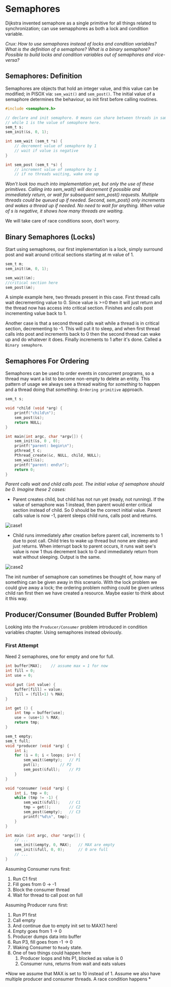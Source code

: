 # Semaphores

Dijkstra invented semaphore as a single primitive for all things related to
synchronization; can use semapphores as both a lock and condition variable.

*Crux: How to use semaphores instead of locks and condition variables? What
is the definition of a semaphore? What is a binary semaphore? Possible to build
locks and condition variables out of semaphores and vice-versa?*

## Semaphores: Definition

Semaphores are objects that hold an integer value, and this value can be
modified; in PISOX via: `sem_wait()` and `sem_post()`. The initial value of a
semaphore determines the behaviour, so init first before calling routines.

```C
#include <semaphore.h>

// declare and init semaphore. 0 means can share between threads in same proc
// while 1 is the value of semaphore here.
sem_t s;
sem_init(&s, 0, 1);

int sem_wait (sem_t *s) {
	// decrement value of semaphore by 1
	// wait if value is negative
}

int sem_post (sem_t *s) {
	// increment value of semaphore by 1
	// if no threads waiting, wake one up
```

*Won't look too much into implementation yet, but only the use of these
primitives. Calling into sem_wait() will decrement if possible and immediately
return, or wait for subsequent sem_post() requests. Multiple threads could be
queued up if needed. Second, sem_post() only increments and wakes a thread up
if needed. No need to wait for anything. When value of s is negative, it shows
how many threads are waiting.*

We will take care of race conditions soon, don't worry.

## Binary Semaphores (Locks)

Start using semaphores, our first implementation is a lock, simply surround
post and wait around critical sections starting at m value of 1.

```C
sem_t m;
sem_init(&m, 0, 1);

sem_wait(&m);
//critical section here
sem_post(&m);
```

A simple example here, two threads present in this case. First thread calls
wait decrementing value to 0. Since value is >=0 then it will just return and
the thread now has access into critical section. Finishes and calls post
incrementing value back to 1.

Another case is that a second thread calls wait while a thread is in critical
section, decrementing to -1. This will put it to sleep, and when first thread
calls into post and increments back to 0 then the second thread can wake up
and do whatever it does. Finally increments to 1 after it's done. Called a
`Binary semaphore`.

## Semaphores For Ordering

Semaphores can be used to order events in concurrent programs, so a thread
may want a list to become non-empty to delete an entity. This pattern of
usage we always see a thread waiting for *something* to happen and a thread
doing that *something*. `Ordering primitive` approach.

```C
sem_t s;

void *child (void *arg) {
	printf("child\n");
	sem_post(&s);
	return NULL;
}

int main(int argc, char *argv[]) {
	sem_init(&s, 0 , 0);
	printf("parent: begin\n");
	pthread_t c;
	Pthread_create(&c, NULL, child, NULL);
	sem_wait(&s);
	printf("parent: end\n");
	return 0;
}
```

*Parent calls wait and child calls post. The initial value of semaphore should
be 0. Imagine these 2 cases:*
* Parent creates child, but child has not run yet (ready, not running). If the
value of semaphore was 1 instead, then parent would enter critical section
instead of child. So 0 should be the correct initial value. Parent calls value
is now -1, parent sleeps child runs, calls post and returns.

![case1](https://imgur.com/U1FmqGz.png)

* Child runs immediately after creation before parent call, increments to 1 due
to post call. Child tries to wake up thread but none are sleep and just returns.
When interrupt back to parent occurs, it runs wait see's value is now 1 thus
decrement back to 0 and immediately return from wait without sleeping. Output
is the same.

![case2](https://imgur.com/UguEHkg.png)

The init number of semaphore can sometimes be thought of, how many of something
can be given away in this scenario. With the lock problem we could give away a
lock; the ordering problem nothing could be given unless child ran first then
we have created a resource. Maybe easier to think about it this way.

## Producer/Consumer (Bounded Buffer Problem)

Looking into the `Producer/Consumer` problem introduced in condition variables
chapter. Using semaphores instead obviously.

### First Attempt

Need 2 semaphores, one for empty and one for full.

```C
int buffer[MAX];	// assume max = 1 for now
int fill = 0;
int use = 0;

void put (int value) {
	buffer[fill] = value;
	fill = (fill+1) % MAX;
}

int get () {
	int tmp = buffer[use];
	use = (use+1) % MAX;
	return tmp;
}

sem_t empty;
sem_t full;
void *producer (void *arg) {
	int i;
	for (i = 0; i < loops; i++) {
		sem_wait(&empty);	// P1
		put(i);			// P2
		sem_post(&full);	// P3
	}
}

void *consumer (void *arg) {
	int i, tmp = 0;
	while (tmp != -1) {
		sem_wait(&full);	// C1
		tmp = get();		// C2
		sem_post(&empty);	// C3
		printf("%d\n", tmp);
	}
}

int main (int argc, char *argv[]) {
	// ...
	sem_init(&empty, 0, MAX);	// MAX are empty
	sem_init(&full, 0, 0);		// 0 are full
	// ...
}
```

Assuming Consumer runs first:
1. Run C1 first
1. Fill goes from 0 -> -1
1. Block the consumer thread
1. Wait for thread to call post on full

Assuming Producer runs first:
1. Run P1 first
1. Call empty
 1. And continue due to empty init set to MAX(1 here)
1. Empty goes from 1 -> 0
1. Producer dumps data into buffer
1. Run P3, fill goes from -1 -> 0
1. Waking Consumer to `Ready` state.
1. One of two things could happen here
	1. Producer loops and hits P1, blocked as value is 0
	1. Consumer runs, returns from wait and eats values

*Now we assume that MAX is set to 10 instead of 1. Assume we also have multiple
producer and consumer threads. A race condition happens *

